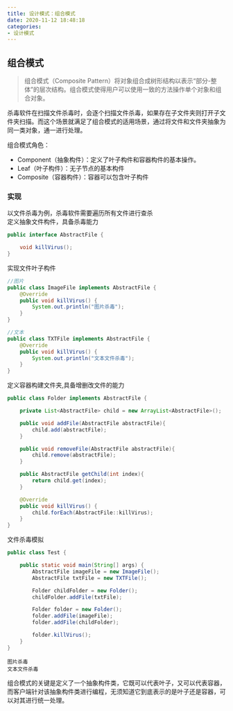 ```yaml
---
title: 设计模式：组合模式
date: 2020-11-12 18:48:18
categories: 
- 设计模式
---
```


## 组合模式
> 组合模式（Composite Pattern）将对象组合成树形结构以表示“部分-整体”的层次结构。组合模式使得用户可以使用一致的方法操作单个对象和组合对象。

杀毒软件在扫描文件杀毒时，会逐个扫描文件杀毒，如果存在子文件夹则打开子文件夹扫描。而这个场景就满足了组合模式的适用场景，通过将文件和文件夹抽象为同一类对象，通一进行处理。

组合模式角色：  
- Component（抽象构件）：定义了叶子构件和容器构件的基本操作。
- Leaf（叶子构件）：无子节点的基本构件
- Composite（容器构件）：容器可以包含叶子构件

<!--more-->
### 实现
以文件杀毒为例，杀毒软件需要遍历所有文件进行查杀  
定义抽象文件构件，具备杀毒能力
```java
public interface AbstractFile {

    void killVirus();
}
```

实现文件叶子构件
```java
//图片
public class ImageFile implements AbstractFile {
    @Override
    public void killVirus() {
        System.out.println("图片杀毒");
    }
}

//文本
public class TXTFile implements AbstractFile {
    @Override
    public void killVirus() {
        System.out.println("文本文件杀毒");
    }
}
```
定义容器构建文件夹,具备增删改文件的能力

```java
public class Folder implements AbstractFile {

    private List<AbstractFile> child = new ArrayList<AbstractFile>();

    public void addFile(AbstractFile abstractFile){
        child.add(abstractFile);
    }

    public void removeFile(AbstractFile abstractFile){
        child.remove(abstractFile);
    }

    public AbstractFile getChild(int index){
        return child.get(index);
    }

    @Override
    public void killVirus() {
        child.forEach(AbstractFile::killVirus);
    }
}
```

文件杀毒模拟
```java
public class Test {

    public static void main(String[] args) {
        AbstractFile imageFile = new ImageFile();
        AbstractFile txtFile = new TXTFile();

        Folder childFolder = new Folder();
        childFolder.addFile(txtFile);

        Folder folder = new Folder();
        folder.addFile(imageFile);
        folder.addFile(childFolder);

        folder.killVirus();
    }
}
```
```
图片杀毒
文本文件杀毒
```

组合模式的关键是定义了一个抽象构件类，它既可以代表叶子，又可以代表容器，而客户端针对该抽象构件类进行编程，无须知道它到底表示的是叶子还是容器，可以对其进行统一处理。
